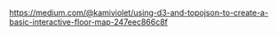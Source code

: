 <https://medium.com/@kamiviolet/using-d3-and-topojson-to-create-a-basic-interactive-floor-map-247eec866c8f>
